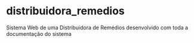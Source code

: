 # distribuidora_remedios
 Sistema Web de uma Distribuidora de Remédios desenvolvido com toda a documentação do sistema
